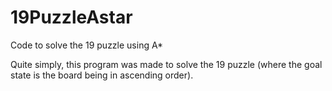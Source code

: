 # 19PuzzleAstar
Code to solve the 19 puzzle using A*

Quite simply, this program was made to solve the 19 puzzle (where the goal state is the board being in ascending order).
